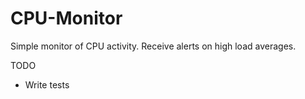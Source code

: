 # CPU-Monitor
Simple monitor of CPU activity. Receive alerts on high load averages.


TODO
- Write tests